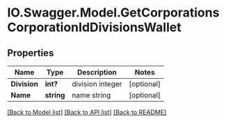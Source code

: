 # IO.Swagger.Model.GetCorporationsCorporationIdDivisionsWallet
## Properties

Name | Type | Description | Notes
------------ | ------------- | ------------- | -------------
**Division** | **int?** | division integer | [optional] 
**Name** | **string** | name string | [optional] 

[[Back to Model list]](../README.md#documentation-for-models) [[Back to API list]](../README.md#documentation-for-api-endpoints) [[Back to README]](../README.md)

